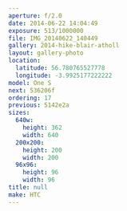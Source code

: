 ```yaml
---
aperture: f/2.0
date: 2014-06-22 14:04:49
exposure: 513/1000000
file: IMG_20140622_140449
gallery: 2014-hike-blair-atholl
layout: gallery-photo
location:
  latitude: 56.780765527778
  longitude: -3.9925177222222
model: One S
next: 536206f
ordering: 17
previous: 5142e2a
sizes:
  640w:
    height: 362
    width: 640
  200x200:
    height: 200
    width: 200
  96x96:
    height: 96
    width: 96
title: null
make: HTC
---
```

